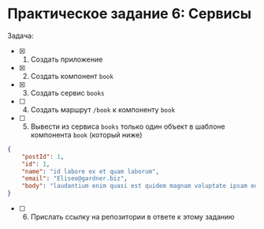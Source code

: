 # Практическое задание 6: Сервисы

Задача:
- [x] 1. Создать приложение
- [x] 2. Создать компонент `book`
- [x] 3. Создать сервис `books`
- [ ] 4. Создать маршрут `/book` к компоненту `book`
- [ ] 5. Вывести из сервиса `books` только один объект в шаблоне компонента `book` (который ниже)
```json
{
    "postId": 1,
    "id": 1,
    "name": "id labore ex et quam laborum",
    "email": "Eliseo@gardner.biz",
    "body": "laudantium enim quasi est quidem magnam voluptate ipsam eos\ntempora quo necessitatibus\ndolor quam autem quasi\nreiciendis et nam sapiente accusantium"
}
```
- [ ] 6. Прислать ссылку на репозитории в ответе к этому заданию

